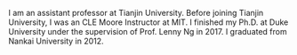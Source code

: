 I am an assistant professor at Tianjin University. Before joining Tianjin University, I was an CLE Moore Instructor at MIT. I finished my Ph.D. at Duke University under the supervision of Prof. Lenny Ng in 2017. I graduated from Nankai University in 2012.



